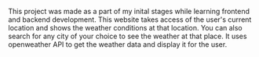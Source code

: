 This project was made as a part of my inital stages while learning frontend and backend development. This website takes access of the user's current location and shows the weather conditions at that location. You can also search for any city of your choice to see the weather at that place. It uses openweather API to get the weather data and display it for the user. 
